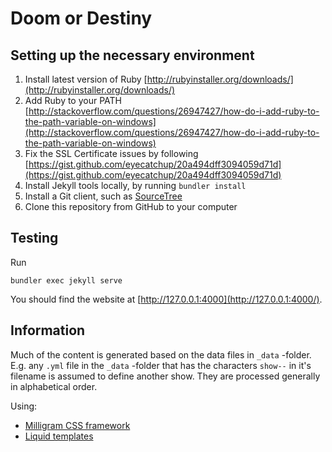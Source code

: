 # Doom or Destiny

## Setting up the necessary environment

1. Install latest version of Ruby [http://rubyinstaller.org/downloads/](http://rubyinstaller.org/downloads/)
1. Add Ruby to your PATH [http://stackoverflow.com/questions/26947427/how-do-i-add-ruby-to-the-path-variable-on-windows](http://stackoverflow.com/questions/26947427/how-do-i-add-ruby-to-the-path-variable-on-windows)
1. Fix the SSL Certificate issues by following [https://gist.github.com/eyecatchup/20a494dff3094059d71d](https://gist.github.com/eyecatchup/20a494dff3094059d71d)
1. Install Jekyll tools locally, by running `bundler install`
1. Install a Git client, such as [SourceTree](https://www.sourcetreeapp.com/)
1. Clone this repository from GitHub to your computer
 
## Testing

Run

```
bundler exec jekyll serve
```

You should find the website at [http://127.0.0.1:4000](http://127.0.0.1:4000/).

## Information

Much of the content is generated based on the data files in `_data` -folder. E.g. any `.yml` file in the `_data` -folder that has the characters `show--` in it's filename is assumed to define another show. They are processed generally in alphabetical order.

Using:
 
 - [Milligram CSS framework](https://milligram.github.io/)
 - [Liquid templates](https://github.com/Shopify/liquid/wiki/liquid-for-designers)

